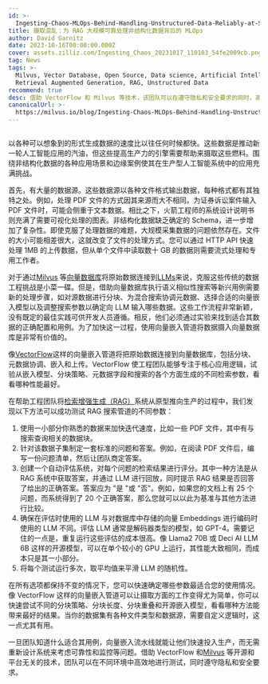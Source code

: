 ```yaml
---
id: >-
  Ingesting-Chaos-MLOps-Behind-Handling-Unstructured-Data-Reliably-at-Scale-for-RAG.md
title: 摄取混乱：为 RAG 大规模可靠处理非结构化数据背后的 MLOps
author: David Garnitz
date: 2023-10-16T00:00:00.000Z
cover: assets.zilliz.com/Ingesting_Chaos_20231017_110103_54fe2009cb.png
tag: News
tags: >-
  Milvus, Vector Database, Open Source, Data science, Artificial Intelligence,
  Retrieval Augmented Generation, RAG, Unstructured Data
recommend: true
desc: 借助 VectorFlow 和 Milvus 等技术，该团队可以在遵守隐私和安全要求的同时，高效地在不同环境中进行测试。
canonicalUrl: >-
  https://milvus.io/blog/Ingesting-Chaos-MLOps-Behind-Handling-Unstructured-Data-Reliably-at-Scale-for-RAG.md
---
```

<p>
  <span class="img-wrapper">
    <img translate="no" src="https://assets.zilliz.com/Ingesting_Chaos_20231017_110103_54fe2009cb.png" alt="" class="doc-image" id="" />
    <span></span>
  </span>
</p>
<p>以各种可以想象到的形式生成数据的速度比以往任何时候都快。这些数据是推动新一轮人工智能应用的汽油，但这些提高生产力的引擎需要帮助来摄取这些燃料。围绕非结构化数据的各种应用场景和边缘案例使其在生产型人工智能系统中的应用充满挑战。</p>
<p>首先，有大量的数据源。这些数据源以各种文件格式输出数据，每种格式都有其独特之处。例如，处理 PDF 文件的方式因其来源而大不相同。为证券诉讼案件输入 PDF 文件时，可能会侧重于文本数据。相比之下，火箭工程师的系统设计说明书则充满了需要可视化处理的图表。非结构化数据缺乏确定的 Schema，进一步增加了复杂性。即使克服了处理数据的难题，大规模采集数据的问题依然存在。文件的大小可能相差很大，这就改变了文件的处理方式。您可以通过 HTTP API 快速处理 1MB 的上传数据，但从单个文件中读取数十 GB 的数据则需要流式处理和专用工作者。</p>
<p>对于通过<a href="https://github.com/milvus-io/milvus">Milvus</a> 等<a href="https://zilliz.com/learn/what-is-vector-database">向量数据库</a>将原始数据连接到<a href="https://zilliz.com/glossary/large-language-models-(llms)">LLMs</a>来说，克服这些传统的数据工程挑战是小菜一碟。但是，借助向量数据库执行语义相似性搜索等新兴用例需要新的处理步骤，如对源数据进行分块、为混合搜索协调元数据、选择合适的向量嵌入模型以及调整搜索参数以确定向 LLM 输入哪些数据。这些工作流程非常新颖，没有既定的最佳实践可供开发人员遵循。相反，他们必须通过实验来找到适合其数据的正确配置和用例。为了加快这一过程，使用向量嵌入管道将数据摄入向量数据库是非常有价值的。</p>
<p>像<a href="https://github.com/dgarnitz/vectorflow">VectorFlow</a>这样的向量嵌入管道将把原始数据连接到向量数据库，包括分块、元数据协调、嵌入和上传。VectorFlow 使工程团队能够专注于核心应用逻辑，试验从嵌入模型、分块策略、元数据字段和搜索的各个方面生成的不同检索参数，看看哪种性能最好。</p>
<p>在帮助工程团队将<a href="https://zilliz.com/use-cases/llm-retrieval-augmented-generation">检索增强生成（RAG）</a>系统从原型推向生产的过程中，我们发现以下方法可以成功测试 RAG 搜索管道的不同参数：</p>
<ol>
<li>使用一小部分你熟悉的数据来加快迭代速度，比如一些 PDF 文件，其中有与搜索查询相关的数据块。</li>
<li>针对该数据子集制定一套标准的问题和答案。例如，在阅读 PDF 文件后，编写一份问题清单，然后让团队商定答案。</li>
<li>创建一个自动评估系统，对每个问题的检索结果进行评分。其中一种方法是从 RAG 系统中获取答案，并通过 LLM 进行回放，同时提示 RAG 结果是否回答了给出的正确答案。答案应为 "是 "或 "否"。例如，如果您的文档上有 25 个问题，而系统得到了 20 个正确答案，那么您就可以以此为基准与其他方法进行比较。</li>
<li>确保在评估时使用的 LLM 与对数据库中存储的向量 Embeddings 进行编码时使用的 LLM 不同。评估 LLM 通常是解码器类型的模型，如 GPT-4。需要记住的一点是，重复运行这些评估的成本很高。像 Llama2 70B 或 Deci AI LLM 6B 这样的开源模型，可以在单个较小的 GPU 上运行，其性能大致相同，而成本只是其一小部分。</li>
<li>将每个测试运行多次，取平均值来平滑 LLM 的随机性。</li>
</ol>
<p>在所有选项都保持不变的情况下，您可以快速确定哪些参数最适合您的使用情况。像 VectorFlow 这样的向量嵌入管道可以让摄取方面的工作变得尤为简单，你可以快速尝试不同的分块策略、分块长度、分块重叠和开源嵌入模型，看看哪种方法能带来最好的结果。当你的数据集有各种文件类型和数据源，需要自定义逻辑时，这一点尤其有用。</p>
<p>一旦团队知道什么适合其用例，向量嵌入流水线就能让他们快速投入生产，而无需重新设计系统来考虑可靠性和监控等问题。借助 VectorFlow 和<a href="https://zilliz.com/what-is-milvus">Milvus</a> 等开源和平台无关的技术，团队可以在不同环境中高效地进行测试，同时遵守隐私和安全要求。</p>
